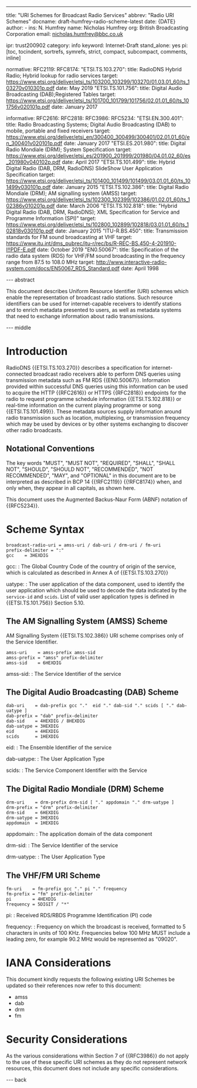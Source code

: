 ---
title: "URI Schemes for Broadcast Radio Services"
abbrev: "Radio URI Schemes"
docname: draft-humfrey-radio-scheme-latest
date: {DATE}
author:
    -
      ins: N. Humfrey
      name: Nicholas Humfrey
      org: British Broadcasting Corporation
      email: nicholas.humfrey@bbc.co.uk

ipr: trust200902
category: info
keyword: Internet-Draft
stand_alone: yes
pi: [toc, tocindent, sortrefs, symrefs, strict, compact, subcompact, comments, inline]

normative:
    RFC2119:
    RFC8174:
    "ETSI.TS.103.270":
        title: RadioDNS Hybrid Radio; Hybrid lookup for radio services
        target: https://www.etsi.org/deliver/etsi_ts/103200_103299/103270/01.03.01_60/ts_103270v010301p.pdf
        date: May 2019
    "ETSI.TS.101.756":
        title: Digital Audio Broadcasting (DAB);Registered Tables
        target: https://www.etsi.org/deliver/etsi_ts/101700_101799/101756/02.01.01_60/ts_101756v020101p.pdf
        date: January 2017

informative:
    RFC2616:
    RFC2818:
    RFC3986:
    RFC5234:
    "ETSI.EN.300.401":
        title: Radio Broadcasting Systems; Digital Audio Broadcasting (DAB) to mobile, portable and fixed receivers
        target: https://www.etsi.org/deliver/etsi_en/300400_300499/300401/02.01.01_60/en_300401v020101p.pdf
        date: January 2017
    "ETSI.ES.201.980":
        title: Digital Radio Mondiale (DRM); System Specification
        target: https://www.etsi.org/deliver/etsi_es/201900_201999/201980/04.01.02_60/es_201980v040102p.pdf
        date: April 2017
    "ETSI.TS.101.499":
        title: Hybrid Digital Radio (DAB, DRM, RadioDNS) SlideShow User Application Specification
        target: https://www.etsi.org/deliver/etsi_ts/101400_101499/101499/03.01.01_60/ts_101499v030101p.pdf
        date: January 2015
    "ETSI.TS.102.386":
        title: Digital Radio Mondiale (DRM); AM signalling system (AMSS)
        target: https://www.etsi.org/deliver/etsi_ts/102300_102399/102386/01.02.01_60/ts_102386v010201p.pdf
        date: March 2006
    "ETSI.TS.102.818":
        title: "Hybrid Digital Radio (DAB, DRM, RadioDNS); XML Specification for Service and  Programme Information (SPI)"
        target: https://www.etsi.org/deliver/etsi_ts/102800_102899/102818/03.01.01_60/ts_102818v030101p.pdf
        date: January 2015
    "ITU-R.BS.450":
        title: Transmission standards for FM sound broadcasting at VHF
        target: https://www.itu.int/dms_pubrec/itu-r/rec/bs/R-REC-BS.450-4-201910-I!!PDF-E.pdf
        date: October 2019
    "EN0.50067":
        title: Specification of the radio data system (RDS) for VHF/FM sound broadcasting in the frequency range from 87.5 to 108.0 MHz
        target: http://www.interactive-radio-system.com/docs/EN50067_RDS_Standard.pdf
        date: April 1998

--- abstract

This document describes Uniform Resource Identifier (URI) schemes which enable
the representation of broadcast radio stations. Such resource identifiers can be
used for internet-capable receivers to identify stations and to enrich metadata
presented to users, as well as metadata systems that need to exchange
information about radio transmissions.

--- middle

# Introduction

RadioDNS {{ETSI.TS.103.270}} describes a specification for internet-connected
broadcast radio receivers able to perform DNS queries using transmission
metadata such as FM RDS {{EN0.50067}}. Information provided within successful
DNS queries using this information can be used to acquire the HTTP {{RFC2616}}
or HTTPS {{RFC2818}} endpoints for the radio to request programme schedule
information {{ETSI.TS.102.818}} or real-time information on the current playing
programme or song {{ETSI.TS.101.499}}. These metadata sources supply information
around radio transmission such as location, multiplexing, or transmission
frequency which may be used by devices or by other systems exchanging to
discover other radio broadcasts.

## Notational Conventions

The key words "MUST", "MUST NOT", "REQUIRED", "SHALL", "SHALL NOT", "SHOULD",
"SHOULD NOT", "RECOMMENDED", "NOT RECOMMENDED", "MAY", and "OPTIONAL" in this
document are to be interpreted as described in BCP 14 {{!RFC2119}} {{!RFC8174}}
when, and only when, they appear in all capitals, as shown here.

This document uses the Augmented Backus-Naur Form (ABNF) notation of {{RFC5234}}.

# Scheme Syntax

~~~abnf
broadcast-radio-uri = amss-uri / dab-uri / drm-uri / fm-uri
prefix-delimiter = ":"
gcc    = 3HEXDIG
~~~

gcc:
 : The Global Country Code of the country of origin of the service, which is
   calculated as described in Annex A of {{ETSI.TS.103.270}}

uatype:
 : The user application of the data component, used to identify the user
   application which should be used to decode the data indicated by the
   `service-id` and `scids`. List of valid user application types is defined in
   {{ETSI.TS.101.756}} Section 5.10.

## The AM Signalling System (AMSS) Scheme

AM Signalling System {{ETSI.TS.102.386}} URI scheme comprises only of the
Service Identifier.

~~~abnf
amss-uri    = amss-prefix amss-sid
amss-prefix = "amss" prefix-delimiter
amss-sid    = 6HEXDIG
~~~

amss-sid:
 : The Service Identifier of the service

## The Digital Audio Broadcasting (DAB) Scheme

~~~abnf
dab-uri    = dab-prefix gcc "."  eid "." dab-sid "." scids [ "." dab-uatype ]
dab-prefix = "dab" prefix-delimiter
dab-sid    = 4HEXDIG / 8HEXDIG
dab-uatype = 3HEXDIG
eid        = 4HEXDIG
scids      = 1HEXDIG
~~~

eid:
 : The Ensemble Identifier of the service

dab-uatype:
 : The User Application Type

scids:
 : The Service Component Identifier with the Service

## The Digital Radio Mondiale (DRM) Scheme

~~~abnf
drm-uri    = drm-prefix drm-sid [ "." appdomain "." drm-uatype ]
drm-prefix = "drm" prefix-delimiter
drm-sid    = 6HEXDIG
drm-uatype = 3HEXDIG
appdomain  = 1HEXDIG
~~~

appdomain:
 : The application domain of the data component

drm-sid:
 : The Service Identifier of the service

drm-uatype:
 : The User Application Type

## The VHF/FM URI Scheme

~~~abnf
fm-uri    = fm-prefix gcc "." pi "." frequency
fm-prefix = "fm" prefix-delimiter
pi        = 4HEXDIG
frequency = 5DIGIT / "*"
~~~

pi:
 : Received RDS/RBDS Programme Identification (PI) code

frequency:
  : Frequency on which the broadcast is received, formatted to 5 characters in
    units of 100 KHz. Frequencies below 100 MHz MUST include a leading zero, for
    example 90.2 MHz would be represented as "09020".

# IANA Considerations

This document kindly requests the following existing URI Schemes be updated
so their references now refer to this document:

* amss
* dab
* drm
* fm

# Security Considerations

As the various considerations within Section 7 of {{RFC3986}} do not apply to
the use of these specific URI schemes as they do not represent network
resources, this document does not include any specific considerations.

--- back
